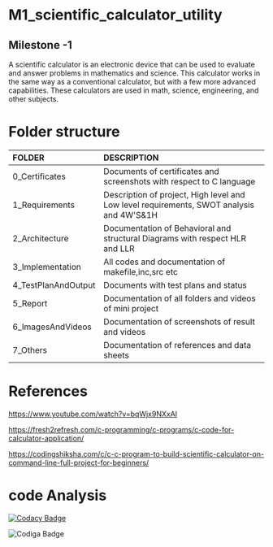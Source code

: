# M1_scientific_calculator_utility

## Milestone -1
A scientific calculator is an electronic device that can be used to evaluate and answer problems in mathematics and science. This calculator works in the same way as a conventional calculator, but with a few more advanced capabilities. These calculators are used in math, science, engineering, and other subjects.

# Folder structure 

|FOLDER             |DESCRIPTION                                                                             |  
|:------------------|:-------------------------------------------------------------------------------------- |
|0_Certificates     |Documents of certificates and screenshots with respect to C language                    |
|1_Requirements     |Description of project, High level and Low level requirements, SWOT analysis and 4W'S&1H|
|2_Architecture     |Documentation of Behavioral and structural Diagrams with respect HLR and LLR            |
|3_Implementation   |All codes and documentation of makefile,inc,src etc                                     |
|4_TestPlanAndOutput|Documents with test plans and status                                                    |
|5_Report           |Documentation of all folders and videos of mini project                                 |    
|6_ImagesAndVideos  |Documentation of screenshots of result and videos                                       |
|7_Others           |Documentation of references and data sheets                                             |


# References
https://www.youtube.com/watch?v=bqWjx9NXxAI

https://fresh2refresh.com/c-programming/c-programs/c-code-for-calculator-application/

https://codingshiksha.com/c/c-c-program-to-build-scientific-calculator-on-command-line-full-project-for-beginners/



# code Analysis

[![Codacy Badge](https://app.codacy.com/project/badge/Grade/5943de82507647feb95cfb83e5de777a)](https://www.codacy.com/gh/Nirmala-vijapur/M1_scientific_calculator_utility/dashboard?utm_source=github.com&amp;utm_medium=referral&amp;utm_content=Nirmala-vijapur/M1_scientific_calculator_utility&amp;utm_campaign=Badge_Grade)


![Codiga Badge](https://api.codiga.io/project/31238/status/svg)

